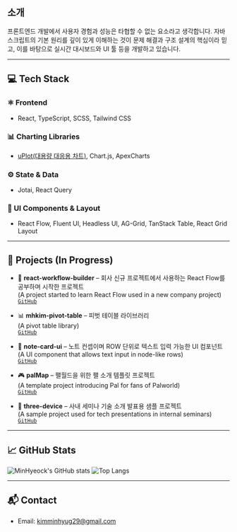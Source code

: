 ## 소개

프론트엔드 개발에서 사용자 경험과 성능은 타협할 수 없는 요소라고 생각합니다.
자바스크립트의 기본 원리를 깊이 있게 이해하는 것이 문제 해결과 구조 설계의 핵심이라 믿고, 이를 바탕으로 실시간 대시보드와 UI 툴 등을 개발하고 있습니다.

---

## 💻 Tech Stack

### ⚛️ Frontend
- React, TypeScript, SCSS, Tailwind CSS

### 📊 Charting Libraries
- [uPlot(대용량 대응용 차트)](https://github.com/leeoniya/uPlot), Chart.js, ApexCharts

### ⚙️ State & Data
- Jotai, React Query

### 🧱 UI Components & Layout
- React Flow, Fluent UI, Headless UI, AG-Grid, TanStack Table, React Grid Layout

---

## 🚀 Projects (In Progress)

- 🔌 **react-workflow-builder** – 회사 신규 프로젝트에서 사용하는 React Flow를 공부하며 시작한 프로젝트  
  (A project started to learn React Flow used in a new company project)  
  [`GitHub`](https://github.com/kimminhyug/react-workflow-builder)

- 📊 **mhkim-pivot-table** – 피벗 테이블 라이브러리  
  (A pivot table library)  
  [`GitHub`](https://github.com/kimminhyug/mhkim-pivot-table)

- 📝 **note-card-ui** – 노트 컨셉이며 ROW 단위로 텍스트 입력 가능한 UI 컴포넌트  
  (A UI component that allows text input in node-like rows)  
  [`GitHub`](https://github.com/kimminhyug/note-card-ui)

- 🎮 **palMap** – 팰월드을 위한 팰 소개 템플릿 프로젝트  
  (A template project introducing Pal for fans of Palworld)  
  [`GitHub`](https://github.com/kimminhyug/palMap)

- 🎤 **three-device** – 사내 세미나 기술 소개 발표용 샘플 프로젝트  
  (A sample project used for tech presentations in internal seminars)  
  [`GitHub`](https://github.com/kimminhyug/three-device)


---

## 📈 GitHub Stats

![MinHyeock's GitHub stats](https://github-readme-stats.vercel.app/api?username=kimminhyug&show_icons=true&theme=react)
![Top Langs](https://github-readme-stats.vercel.app/api/top-langs/?username=kimminhyug&layout=compact&theme=react)

---

## 📬 Contact

- Email: kimminhyug29@gmail.com  
